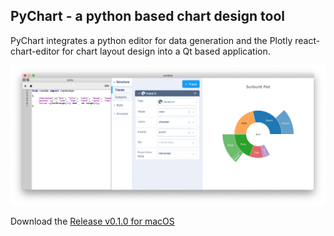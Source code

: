 ## PyChart - a python based chart design tool

PyChart integrates a python editor for data generation and the Plotly react-chart-editor for chart layout design into a Qt based application.

![screenshot](assets/screenshots/sunburst.png)

Download the [Release v0.1.0 for macOS](https://github.com/bwarne/pychart/releases/download/v0.1.0/PyChart-0.1.0.dmg)
